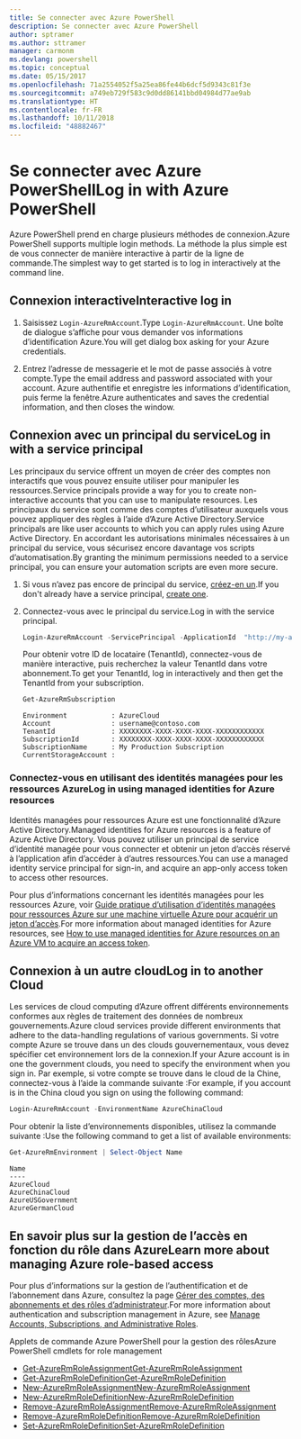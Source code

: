 ```yaml
---
title: Se connecter avec Azure PowerShell
description: Se connecter avec Azure PowerShell
author: sptramer
ms.author: sttramer
manager: carmonm
ms.devlang: powershell
ms.topic: conceptual
ms.date: 05/15/2017
ms.openlocfilehash: 71a2554052f5a25ea86fe44b6dcf5d9343c81f3e
ms.sourcegitcommit: a749eb729f583c9d0dd86141bbd04984d77ae9ab
ms.translationtype: HT
ms.contentlocale: fr-FR
ms.lasthandoff: 10/11/2018
ms.locfileid: "48882467"
---
```

# <a name="log-in-with-azure-powershell"></a><span data-ttu-id="52fa1-103">Se connecter avec Azure PowerShell</span><span class="sxs-lookup"><span data-stu-id="52fa1-103">Log in with Azure PowerShell</span></span>

<span data-ttu-id="52fa1-104">Azure PowerShell prend en charge plusieurs méthodes de connexion.</span><span class="sxs-lookup"><span data-stu-id="52fa1-104">Azure PowerShell supports multiple login methods.</span></span> <span data-ttu-id="52fa1-105">La méthode la plus simple est de vous connecter de manière interactive à partir de la ligne de commande.</span><span class="sxs-lookup"><span data-stu-id="52fa1-105">The simplest way to get started is to log in interactively at the command line.</span></span>

## <a name="interactive-log-in"></a><span data-ttu-id="52fa1-106">Connexion interactive</span><span class="sxs-lookup"><span data-stu-id="52fa1-106">Interactive log in</span></span>

1. <span data-ttu-id="52fa1-107">Saisissez `Login-AzureRmAccount`.</span><span class="sxs-lookup"><span data-stu-id="52fa1-107">Type `Login-AzureRmAccount`.</span></span> <span data-ttu-id="52fa1-108">Une boîte de dialogue s’affiche pour vous demander vos informations d’identification Azure.</span><span class="sxs-lookup"><span data-stu-id="52fa1-108">You will get dialog box asking for your Azure credentials.</span></span>

2. <span data-ttu-id="52fa1-109">Entrez l’adresse de messagerie et le mot de passe associés à votre compte.</span><span class="sxs-lookup"><span data-stu-id="52fa1-109">Type the email address and password associated with your account.</span></span> <span data-ttu-id="52fa1-110">Azure authentifie et enregistre les informations d’identification, puis ferme la fenêtre.</span><span class="sxs-lookup"><span data-stu-id="52fa1-110">Azure authenticates and saves the credential information, and then closes the window.</span></span>

## <a name="log-in-with-a-service-principal"></a><span data-ttu-id="52fa1-111">Connexion avec un principal du service</span><span class="sxs-lookup"><span data-stu-id="52fa1-111">Log in with a service principal</span></span>

<span data-ttu-id="52fa1-112">Les principaux du service offrent un moyen de créer des comptes non interactifs que vous pouvez ensuite utiliser pour manipuler les ressources.</span><span class="sxs-lookup"><span data-stu-id="52fa1-112">Service principals provide a way for you to create non-interactive accounts that you can use to manipulate resources.</span></span> <span data-ttu-id="52fa1-113">Les principaux du service sont comme des comptes d’utilisateur auxquels vous pouvez appliquer des règles à l’aide d’Azure Active Directory.</span><span class="sxs-lookup"><span data-stu-id="52fa1-113">Service principals are like user accounts to which you can apply rules using Azure Active Directory.</span></span> <span data-ttu-id="52fa1-114">En accordant les autorisations minimales nécessaires à un principal du service, vous sécurisez encore davantage vos scripts d’automatisation.</span><span class="sxs-lookup"><span data-stu-id="52fa1-114">By granting the minimum permissions needed to a service principal, you can ensure your automation scripts are even more secure.</span></span>

1. <span data-ttu-id="52fa1-115">Si vous n’avez pas encore de principal du service, [créez-en un](create-azure-service-principal-azureps.md).</span><span class="sxs-lookup"><span data-stu-id="52fa1-115">If you don't already have a service principal, [create one](create-azure-service-principal-azureps.md).</span></span>

2. <span data-ttu-id="52fa1-116">Connectez-vous avec le principal du service.</span><span class="sxs-lookup"><span data-stu-id="52fa1-116">Log in with the service principal.</span></span>

    ```powershell
    Login-AzureRmAccount -ServicePrincipal -ApplicationId  "http://my-app" -Credential $pscredential -TenantId $tenantid
    ```

    <span data-ttu-id="52fa1-117">Pour obtenir votre ID de locataire (TenantId), connectez-vous de manière interactive, puis recherchez la valeur TenantId dans votre abonnement.</span><span class="sxs-lookup"><span data-stu-id="52fa1-117">To get your TenantId, log in interactively and then get the TenantId from your subscription.</span></span>

    ```powershell
    Get-AzureRmSubscription
    ```

    ```output
    Environment           : AzureCloud
    Account               : username@contoso.com
    TenantId              : XXXXXXXX-XXXX-XXXX-XXXX-XXXXXXXXXXXX
    SubscriptionId        : XXXXXXXX-XXXX-XXXX-XXXX-XXXXXXXXXXXX
    SubscriptionName      : My Production Subscription
    CurrentStorageAccount :
    ```

### <a name="log-in-using-managed-identities-for-azure-resources"></a><span data-ttu-id="52fa1-118">Connectez-vous en utilisant des identités managées pour les ressources Azure</span><span class="sxs-lookup"><span data-stu-id="52fa1-118">Log in using managed identities for Azure resources</span></span>

<span data-ttu-id="52fa1-119">Identités managées pour ressources Azure est une fonctionnalité d’Azure Active Directory.</span><span class="sxs-lookup"><span data-stu-id="52fa1-119">Managed identities for Azure resources is a feature of Azure Active Directory.</span></span> <span data-ttu-id="52fa1-120">Vous pouvez utiliser un principal de service d’identité managée pour vous connecter et obtenir un jeton d’accès réservé à l’application afin d’accéder à d’autres ressources.</span><span class="sxs-lookup"><span data-stu-id="52fa1-120">You can use a managed identity service principal for sign-in, and acquire an app-only access token to access other resources.</span></span>

<span data-ttu-id="52fa1-121">Pour plus d’informations concernant les identités managées pour les ressources Azure, voir [Guide pratique d’utilisation d’identités managées pour ressources Azure sur une machine virtuelle Azure pour acquérir un jeton d’accès](/azure/active-directory/managed-identities-azure-resources/how-to-use-vm-token).</span><span class="sxs-lookup"><span data-stu-id="52fa1-121">For more information about managed identities for Azure resources, see [How to use managed identities for Azure resources on an Azure VM to acquire an access token](/azure/active-directory/managed-identities-azure-resources/how-to-use-vm-token).</span></span>

## <a name="log-in-to-another-cloud"></a><span data-ttu-id="52fa1-122">Connexion à un autre cloud</span><span class="sxs-lookup"><span data-stu-id="52fa1-122">Log in to another Cloud</span></span>

<span data-ttu-id="52fa1-123">Les services de cloud computing d’Azure offrent différents environnements conformes aux règles de traitement des données de nombreux gouvernements.</span><span class="sxs-lookup"><span data-stu-id="52fa1-123">Azure cloud services provide different environments that adhere to the data-handling regulations of various governments.</span></span> <span data-ttu-id="52fa1-124">Si votre compte Azure se trouve dans un des clouds gouvernementaux, vous devez spécifier cet environnement lors de la connexion.</span><span class="sxs-lookup"><span data-stu-id="52fa1-124">If your Azure account is in one the government clouds, you need to specify the environment when you sign in.</span></span> <span data-ttu-id="52fa1-125">Par exemple, si votre compte se trouve dans le cloud de la Chine, connectez-vous à l’aide la commande suivante :</span><span class="sxs-lookup"><span data-stu-id="52fa1-125">For example, if you account is in the China cloud you sign on using the following command:</span></span>

```powershell
Login-AzureRmAccount -EnvironmentName AzureChinaCloud
```

<span data-ttu-id="52fa1-126">Pour obtenir la liste d’environnements disponibles, utilisez la commande suivante :</span><span class="sxs-lookup"><span data-stu-id="52fa1-126">Use the following command to get a list of available environments:</span></span>

```powershell
Get-AzureRmEnvironment | Select-Object Name
```

```output
Name
----
AzureCloud
AzureChinaCloud
AzureUSGovernment
AzureGermanCloud
```

## <a name="learn-more-about-managing-azure-role-based-access"></a><span data-ttu-id="52fa1-127">En savoir plus sur la gestion de l’accès en fonction du rôle dans Azure</span><span class="sxs-lookup"><span data-stu-id="52fa1-127">Learn more about managing Azure role-based access</span></span>

<span data-ttu-id="52fa1-128">Pour plus d’informations sur la gestion de l’authentification et de l’abonnement dans Azure, consultez la page [Gérer des comptes, des abonnements et des rôles d’administrateur](/azure/active-directory/role-based-access-control-configure).</span><span class="sxs-lookup"><span data-stu-id="52fa1-128">For more information about authentication and subscription management in Azure, see [Manage Accounts, Subscriptions, and Administrative Roles](/azure/active-directory/role-based-access-control-configure).</span></span>

<span data-ttu-id="52fa1-129">Applets de commande Azure PowerShell pour la gestion des rôles</span><span class="sxs-lookup"><span data-stu-id="52fa1-129">Azure PowerShell cmdlets for role management</span></span>

* [<span data-ttu-id="52fa1-130">Get-AzureRmRoleAssignment</span><span class="sxs-lookup"><span data-stu-id="52fa1-130">Get-AzureRmRoleAssignment</span></span>](/powershell/module/AzureRM.Resources/Get-AzureRmRoleAssignment)
* [<span data-ttu-id="52fa1-131">Get-AzureRmRoleDefinition</span><span class="sxs-lookup"><span data-stu-id="52fa1-131">Get-AzureRmRoleDefinition</span></span>](/powershell/module/AzureRM.Resources/Get-AzureRmRoleDefinition)
* [<span data-ttu-id="52fa1-132">New-AzureRmRoleAssignment</span><span class="sxs-lookup"><span data-stu-id="52fa1-132">New-AzureRmRoleAssignment</span></span>](/powershell/module/AzureRM.Resources/New-AzureRmRoleAssignment)
* [<span data-ttu-id="52fa1-133">New-AzureRmRoleDefinition</span><span class="sxs-lookup"><span data-stu-id="52fa1-133">New-AzureRmRoleDefinition</span></span>](/powershell/module/AzureRM.Resources/New-AzureRmRoleDefinition)
* [<span data-ttu-id="52fa1-134">Remove-AzureRmRoleAssignment</span><span class="sxs-lookup"><span data-stu-id="52fa1-134">Remove-AzureRmRoleAssignment</span></span>](/powershell/module/AzureRM.Resources/Remove-AzureRmRoleAssignment)
* [<span data-ttu-id="52fa1-135">Remove-AzureRmRoleDefinition</span><span class="sxs-lookup"><span data-stu-id="52fa1-135">Remove-AzureRmRoleDefinition</span></span>](/powershell/module/AzureRM.Resources/Remove-AzureRmRoleDefinition)
* [<span data-ttu-id="52fa1-136">Set-AzureRmRoleDefinition</span><span class="sxs-lookup"><span data-stu-id="52fa1-136">Set-AzureRmRoleDefinition</span></span>](/powershell/moduel/AzureRM.Resources/Set-AzureRmRoleDefinition)
